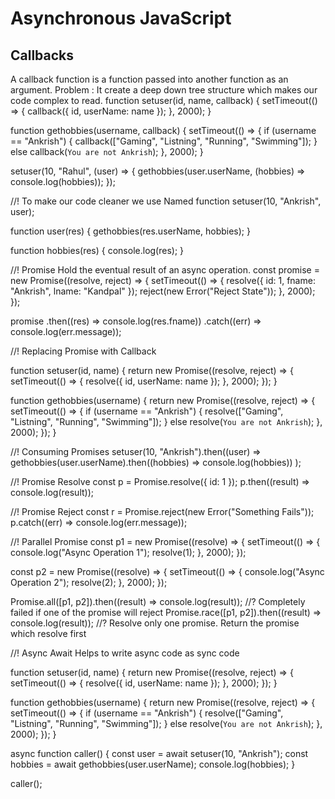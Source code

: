 # Asynchronous JavaScript

## Callbacks
A callback function is a function passed into another function as an argument. Problem :  It create a deep down tree structure which makes our code complex to read.
function setuser(id, name, callback) {
  setTimeout(() => {
    callback({ id, userName: name });
  }, 2000);
}

function gethobbies(username, callback) {
  setTimeout(() => {
    if (username == "Ankrish") {
      callback(["Gaming", "Listning", "Running", "Swimming"]);
    } else callback(`You are not Ankrish`);
  }, 2000);
}

setuser(10, "Rahul", (user) => {
  gethobbies(user.userName, (hobbies) => console.log(hobbies));
});

//! To make our code cleaner we use Named function
setuser(10, "Ankrish", user);

function user(res) {
  gethobbies(res.userName, hobbies);
}

function hobbies(res) {
  console.log(res);
}

//! Promise Hold the eventual result of an async operation.
const promise = new Promise((resolve, reject) => {
  setTimeout(() => {
    resolve({ id: 1, fname: "Ankrish", lname: "Kandpal" });
    reject(new Error("Reject State"));
  }, 2000);
});

promise
  .then((res) => console.log(res.fname))
  .catch((err) => console.log(err.message));

//! Replacing Promise with Callback

function setuser(id, name) {
  return new Promise((resolve, reject) => {
    setTimeout(() => {
      resolve({ id, userName: name });
    }, 2000);
  });
}

function gethobbies(username) {
  return new Promise((resolve, reject) => {
    setTimeout(() => {
      if (username == "Ankrish") {
        resolve(["Gaming", "Listning", "Running", "Swimming"]);
      } else resolve(`You are not Ankrish`);
    }, 2000);
  });
}

//! Consuming Promises
setuser(10, "Ankrish").then((user) =>
  gethobbies(user.userName).then((hobbies) => console.log(hobbies))
);

//! Promise Resolve
const p = Promise.resolve({ id: 1 });
p.then((result) => console.log(result));

//! Promise Reject
const r = Promise.reject(new Error("Something Fails"));
p.catch((err) => console.log(err.message));

//! Parallel Promise
const p1 = new Promise((resolve) => {
  setTimeout(() => {
    console.log("Async Operation 1");
    resolve(1);
  }, 2000);
});

const p2 = new Promise((resolve) => {
  setTimeout(() => {
    console.log("Async Operation 2");
    resolve(2);
  }, 2000);
});

Promise.all([p1, p2]).then((result) => console.log(result)); //? Completely failed if one of the promise will reject
Promise.race([p1, p2]).then((result) => console.log(result)); //? Resolve only one promise. Return the promise which resolve first

//! Async Await Helps to write async code as sync code

function setuser(id, name) {
  return new Promise((resolve, reject) => {
    setTimeout(() => {
      resolve({ id, userName: name });
    }, 2000);
  });
}

function gethobbies(username) {
  return new Promise((resolve, reject) => {
    setTimeout(() => {
      if (username == "Ankrish") {
        resolve(["Gaming", "Listning", "Running", "Swimming"]);
      } else resolve(`You are not Ankrish`);
    }, 2000);
  });
}

async function caller() {
  const user = await setuser(10, "Ankrish");
  const hobbies = await gethobbies(user.userName);
  console.log(hobbies);
}

caller();
